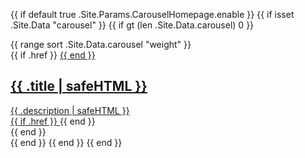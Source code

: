 {{ if default true .Site.Params.CarouselHomepage.enable }}
{{ if isset .Site.Data "carousel" }}
{{ if gt (len .Site.Data.carousel) 0 }}
<section>
    <div class="home-carousel">
        <div class="dark-mask"></div>
        <div class="container">
            <div class="homepage owl-carousel"
                data-autoplay="{{ default true .Site.Params.CarouselHomepage.auto_play }}"
                data-slide-speed="{{ default 2000 .Site.Params.CarouselHomepage.slide_speed }}"
                data-pagination-speed="{{ default 1000 .Site.Params.CarouselHomepage.pagination_speed }}">
                {{ range sort .Site.Data.carousel "weight" }}
                <div class="item">
                    {{ if .href }}
                    <a href="{{ .href }}" target="_blank" title="{{ .title | safeHTML }}">
                    {{ end }}
                        <div class="row">
                            <div class="col-sm-5 right">
                                <h1>{{ .title | safeHTML }}</h1>
                                {{ .description | safeHTML }}
                            </div>
                            <div class="col-sm-7">
                                <img class="img-responsive" src="{{ .image }}" alt="">
                            </div>
                        </div>
                    {{ if .href }}
                    </a>
                    {{ end }}
                </div>
                {{ end }}
            </div>
            <!-- /.project owl-slider -->
        </div>
    </div>
</section>
{{ end }}
{{ end }}
{{ end }}